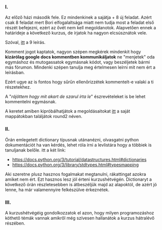 ### I.
Az előző házi második fele. Ez mindenkinek a sajátja + 8 új feladat.
Azért csak 8 feladat mert Bori elfogalaltsága miatt nem tudja most a feladat első részét befejezni, ezért az ővét nem kell megoldanotok.
Alapvetően ennek a határideje a következő kurzus, de írjatok ha nagyon elcsúsznátok vele. 

Szóval, 
[itt](https://docs.google.com/document/d/1l9izyiM25OkM2xe42XEgjUZDtVgn7IPD8196mnjkgqc/edit?usp=sharing) 
a 9 leírás.

Komment jogot kaptatok, nagyon szépen megkérek mindenkit hogy 
**kizárólag google docs kommentben kommunikáljatok**
ne "menjetek" oda egymáshoz és mutogassatok egymásnak kódot, 
vagy beszéljetek bármi más fórumon.
Mindenki szépen tanulja meg értelmesen leírni mit nem ért a leírásban.

Ezért ugye az is fontos hogy sűrűn ellenőrizzétek kommentelt-e 
valaki a ti részetekhez.

A "_rájöttem hogy mit akart de szarul írta le_" 
észrevételeket is be lehet kommentelni egymásnak.

A keretet amiben kipróbálhatjátok a megoldásaitokat
[itt](https://rajk.uni-corvinus.hu:8888/user/rajkjupyter/tree/notebooks/prog1-2020s/members)
a saját mappátokban találjátok round2 néven.

### II.

Órán emlegetett dictionary típusnak utánanézni, olvasgatni python dokumentációt
ha van kérdés, lehet róla írni a levlistára hogy a többiek is tanuljanak belőle. 
itt a két link:
- https://docs.python.org/3/tutorial/datastructures.html#dictionaries
- https://docs.python.org/3/library/stdtypes.html#typesmapping

Aki szeretne plusz hasznos fogalmakat megtanulni, rákattingat azokra amiket nem ért.
Ezt hasznos lesz jól érteni kurzushétvégén. Dictionaryt a következő órán részletesebben is átbeszéljük majd az alapoktól, 
de azért jó lenne, ha már valamennyire felkészülve érkeznétek.

### III.

A kurzushétvégéig gondolkozzatok el azon, hogy milyen programozáshoz köthető témák vannak amikről még szívesen 
hallanátok a kurzus hátralévő részében.



